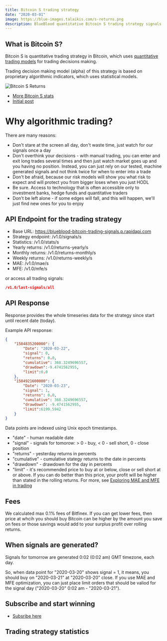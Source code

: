 ```yaml
---
title: Bitcoin S trading strategy
date: "2020-03-01"
image: https://blue-images.talaikis.com/s-returns.png
description: BlueBlood quantitative Bitcoin S trading strategy signals.
---
```


## What is Bitcoin S?

Bitcoin S is quantitative trading strategy in Bitcoin, which uses [quantitative trading models](/trading-philosophy) for trading decisions making.

Trading decision making model (alpha) of this strategy is based on proprietary algorithmic indicators, which uses statistical models.

![Bitcoin S Returns](https://blue-images.talaikis.com/s-returns.png "Bitcoin S Returns")

* [More Bitcoin S stats](/performance)
* [Initial post](/introducing-bitcoin-strategies)

# Why algorithmic trading?

There are many reasons:

* Don't stare at the screen all day, don't waste time, just watch for our signals once a day
* Don't overthink your decisions - with manual trading, you can enter and exit long trades several times and then just watch market goes up and you having no position. Instead, you can just rely on our tested, machine generated signals and not think twice for when to enter into a trade
* Don't be afraid, because our risk models will show you what risk to expect and will protect you from bigger loses when you just HODL
* Be sure. Access to technology that is often accessible only to investment banks, hedge funds and quantitative traders
* Don't be left alone - if some edges will fall, and this will happen, we'll just find new ones for you to enjoy

## API Endpoint for the trading strategy

* Base URL: https://blueblood-bitcoin-trading-signals.p.rapidapi.com
* Strategy endpoint: /v1.0/signals/s
* Statistics: /v1.0/stats/s
* Yearly returns: /v1.0/returns-yearly/s
* Monthly returns: /v1.0/returns-monthly/s
* Weekly returns: /v1.0/returns-weekly/s
* MAE: /v1.0/mae/s
* MFE: /v1.0/mfe/s

or access all trading signals:

```json
/v1.0/last-signals/all
```

## API Response

Response provides the whole timeseries data for the strategy since start until recent date (today).

Example API response:

```json
{
    "1584835200000": {
        "Date": "2020-03-22",
        "signal": 0,
        "returns": 0.0,
        "cumulative": 368.3249696557,
        "drawdown":-9.4741562955,
        "limit":0.0
    },
    "1584921600000": {
        "Date": "2020-03-23",
        "signal": 1,
        "returns": 0.0,
        "cumulative": 368.3249696557,
        "drawdown": -9.4741562955,
        "limit":6199.5942
    }
}
```

Data points are indexed using Unix epoch timestamps.

* "date" - human readable date
* "signal" - signals for tomorow: > 0 - buy, < 0 - sell short, 0 - close position
* "returns" - yesterday returns in percents
* "cumulative" - cumulative stategy returns to the date in percents
* "drawdown" - drawdown for the day in percents
* "limit" - it's recommended price to buy at or below, close or sell short at or above. If you can do better than this price, your profit will be higher than stated in the rolling returns. For more, see [Exploring MAE and MFE in trading](/explaining-mae-mfe-trading)

## Fees

We calculated max 0.1% fees of Bitfinex. If you can get lower fees, then price at whcih you should buy Bitcoin can be higher by the amount you save on fees or those savings would add to your surplus profit over rolling returns.

## When signals are generated?

Signals for tomorrow are generated 0:02 (0:02 am) GMT timezone, each day.

So, when data point for "2020-03-20" shows signal = 1, it means, you should buy on "2020-03-21" at "2020-03-20" close. If you use MAE and MFE optimization, you can just place limit orders that should be valiod for the signal day ("2020-03-20" 0:02 am - "2020-03-21").

## Subscribe and start winning

- [Subsribe here](https://rapidapi.com/talaikis.tadas/api/blueblood-bitcoin-trading-signals/pricing)

## Trading strategy statistics
